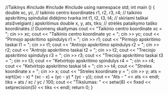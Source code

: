 //Taikinys
#include <iostream>
#include <iomanip>
#include <cmath>
using namespace std;
int main ()
{
 double xc, yc, // taikinio centro koordinatės
 r1, r2, r3, r4; // taikinio apskritimų spinduliai didėjimo tvarka
 int t1, t2, t3, t4; // skiriami taškai atsižvelgiant į apskritimus
 double x, y, ats, tiks; // strėlės pataikymo taško koordinatės
 // Duomenų skaitymas
 cout << "Taikinio centro koordinate xc = "; cin >> xc;
 cout << "Taikinio centro koordinate yc = "; cin >> yc;
 cout << "Pirmojo apskritimo spindulys r1 = "; cin >> r1;
 cout << "Pirmojo apskritimo taskai t1 = "; cin >> t1;
 cout << "Antrojo apskritimo spindulys r2 = "; cin >> r2;
 cout << "Antrojo apskritimo taskai t2 = "; cin >> t2;
 cout << "Treciojo apskritimo spindulys r3 = "; cin >> r3;
 cout << "Treciojo apskritimo taskai t3 = "; cin >> t3;
 cout << "Ketvirtojo apskritimo spindulys r4 = "; cin >> r4;
 cout << "Ketvirtojo apskritimo taskai t4 = "; cin >> t4;
 cout << "Streles koordinate x = "; cin >> x;
 cout << "Streles koordinate y = "; cin >> y;
 ats = sqrt((xc - x) * (xc - x) + (yc - y) * (yc - y));
 cout << "Ats - " << ats << endl;
 tiks = ats / xc / yc / 100;
 cout << "Tikslumas: " << setw(8) << fixed << setprecision(5) << tiks << endl;
return 0;
}
